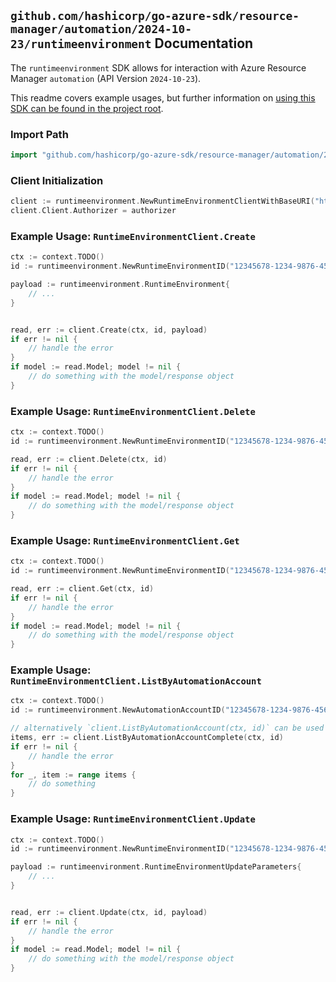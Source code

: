 
## `github.com/hashicorp/go-azure-sdk/resource-manager/automation/2024-10-23/runtimeenvironment` Documentation

The `runtimeenvironment` SDK allows for interaction with Azure Resource Manager `automation` (API Version `2024-10-23`).

This readme covers example usages, but further information on [using this SDK can be found in the project root](https://github.com/hashicorp/go-azure-sdk/tree/main/docs).

### Import Path

```go
import "github.com/hashicorp/go-azure-sdk/resource-manager/automation/2024-10-23/runtimeenvironment"
```


### Client Initialization

```go
client := runtimeenvironment.NewRuntimeEnvironmentClientWithBaseURI("https://management.azure.com")
client.Client.Authorizer = authorizer
```


### Example Usage: `RuntimeEnvironmentClient.Create`

```go
ctx := context.TODO()
id := runtimeenvironment.NewRuntimeEnvironmentID("12345678-1234-9876-4563-123456789012", "example-resource-group", "automationAccountName", "runtimeEnvironmentName")

payload := runtimeenvironment.RuntimeEnvironment{
	// ...
}


read, err := client.Create(ctx, id, payload)
if err != nil {
	// handle the error
}
if model := read.Model; model != nil {
	// do something with the model/response object
}
```


### Example Usage: `RuntimeEnvironmentClient.Delete`

```go
ctx := context.TODO()
id := runtimeenvironment.NewRuntimeEnvironmentID("12345678-1234-9876-4563-123456789012", "example-resource-group", "automationAccountName", "runtimeEnvironmentName")

read, err := client.Delete(ctx, id)
if err != nil {
	// handle the error
}
if model := read.Model; model != nil {
	// do something with the model/response object
}
```


### Example Usage: `RuntimeEnvironmentClient.Get`

```go
ctx := context.TODO()
id := runtimeenvironment.NewRuntimeEnvironmentID("12345678-1234-9876-4563-123456789012", "example-resource-group", "automationAccountName", "runtimeEnvironmentName")

read, err := client.Get(ctx, id)
if err != nil {
	// handle the error
}
if model := read.Model; model != nil {
	// do something with the model/response object
}
```


### Example Usage: `RuntimeEnvironmentClient.ListByAutomationAccount`

```go
ctx := context.TODO()
id := runtimeenvironment.NewAutomationAccountID("12345678-1234-9876-4563-123456789012", "example-resource-group", "automationAccountName")

// alternatively `client.ListByAutomationAccount(ctx, id)` can be used to do batched pagination
items, err := client.ListByAutomationAccountComplete(ctx, id)
if err != nil {
	// handle the error
}
for _, item := range items {
	// do something
}
```


### Example Usage: `RuntimeEnvironmentClient.Update`

```go
ctx := context.TODO()
id := runtimeenvironment.NewRuntimeEnvironmentID("12345678-1234-9876-4563-123456789012", "example-resource-group", "automationAccountName", "runtimeEnvironmentName")

payload := runtimeenvironment.RuntimeEnvironmentUpdateParameters{
	// ...
}


read, err := client.Update(ctx, id, payload)
if err != nil {
	// handle the error
}
if model := read.Model; model != nil {
	// do something with the model/response object
}
```
